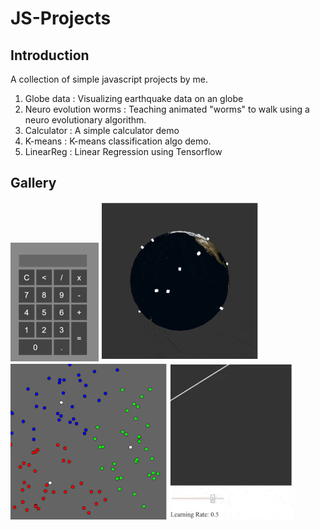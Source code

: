 # JS-Projects

## Introduction
A collection of simple javascript projects by me.

1. Globe data : Visualizing earthquake data on an globe
2. Neuro evolution worms : Teaching animated "worms" to walk using a neuro evolutionary algorithm.
3. Calculator : A simple calculator demo
4. K-means : K-means classification algo demo.
5. LinearReg : Linear Regression using Tensorflow

## Gallery
![Calculator](https://github.com/adityapande-1995/JS-Projects/blob/master/Calculator/calcgif.gif "Calculator")
![Globe](https://github.com/adityapande-1995/JS-Projects/blob/master/Globe-data-visualize/globe_min.gif "Globe")
![km](https://github.com/adityapande-1995/JS-Projects/blob/master/k-means/4.gif "kmeans")
![LR](https://github.com/adityapande-1995/JS-Projects/blob/master/LinearReg/lr.gif "LR")
